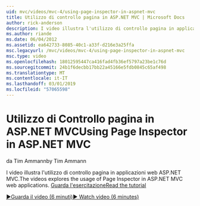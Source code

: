 ```yaml
---
uid: mvc/videos/mvc-4/using-page-inspector-in-aspnet-mvc
title: Utilizzo di controllo pagina in ASP.NET MVC | Microsoft Docs
author: rick-anderson
description: I video illustra l'utilizzo di controllo pagina in applicazioni web ASP.NET MVC. Guarda l'esercitazione
ms.author: riande
ms.date: 06/04/2012
ms.assetid: ea642733-8085-40c1-a33f-d216e3a25ffa
msc.legacyurl: /mvc/videos/mvc-4/using-page-inspector-in-aspnet-mvc
msc.type: video
ms.openlocfilehash: 18012595447ca416fad4fb36ef5797a23be1c76d
ms.sourcegitcommit: 24b1f6decbb17bb22a45166e5fdb0845c65af498
ms.translationtype: MT
ms.contentlocale: it-IT
ms.lasthandoff: 03/01/2019
ms.locfileid: "57065598"
---
```

<a name="using-page-inspector-in-aspnet-mvc"></a><span data-ttu-id="5d8e6-104">Utilizzo di Controllo pagina in ASP.NET MVC</span><span class="sxs-lookup"><span data-stu-id="5d8e6-104">Using Page Inspector in ASP.NET MVC</span></span>
====================
<span data-ttu-id="5d8e6-105">da Tim Ammann</span><span class="sxs-lookup"><span data-stu-id="5d8e6-105">by Tim Ammann</span></span>

<span data-ttu-id="5d8e6-106">I video illustra l'utilizzo di controllo pagina in applicazioni web ASP.NET MVC.</span><span class="sxs-lookup"><span data-stu-id="5d8e6-106">The videos explores the usage of Page Inspector in ASP.NET MVC web applications.</span></span> [<span data-ttu-id="5d8e6-107">Guarda l'esercitazione</span><span class="sxs-lookup"><span data-stu-id="5d8e6-107">Read the tutorial</span></span>](../../overview/views/using-page-inspector-in-aspnet-mvc.md)

[<span data-ttu-id="5d8e6-108">&#9654;Guarda il video (6 minuti)</span><span class="sxs-lookup"><span data-stu-id="5d8e6-108">&#9654; Watch video (6 minutes)</span></span>](https://channel9.msdn.com/Blogs/ASP-NET-Site-Videos/using-page-inspector-in-aspnet-mvc)
